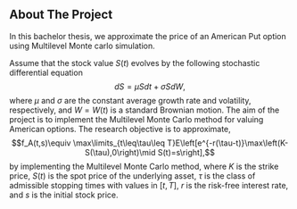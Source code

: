 ## About The Project
In this bachelor thesis, we approximate the price of an American Put option using Multilevel Monte carlo simulation.

Assume that the stock value $S(t)$ evolves by the following stochastic differential equation
$$dS=\mu Sdt+\sigma SdW,$$
where $\mu$ and $\sigma$ are the constant average growth rate and volatility, respectively, and $W=W(t)$ is a standard Brownian motion. The aim of the project is to implement the Multilevel Monte Carlo method for valuing American options. The research objective is to approximate,
$$f_A(t,s)\equiv \max\limits_{t\leq\tau\leq T}E\left[e^{-r(\tau-t)}\max\left(K-S(\tau),0\right)\mid S(t)=s\right],$$
by implementing the Multilevel Monte Carlo method, where $K$ is the strike price, $S(t)$ is the spot price of the underlying asset, $\tau$ is the class of admissible stopping times with values in $[t,T]$, $r$ is the risk-free interest rate, and $s$ is the initial stock price.
